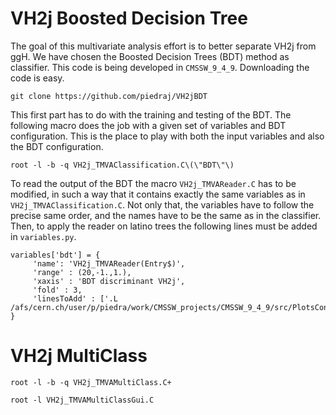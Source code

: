 # VH2j Boosted Decision Tree

The goal of this multivariate analysis effort is to better separate VH2j from ggH. We have chosen the Boosted Decision Trees (BDT) method as classifier. This code is being developed in `CMSSW_9_4_9`. Downloading the code is easy.

    git clone https://github.com/piedraj/VH2jBDT

This first part has to do with the training and testing of the BDT. The following macro does the job with a given set of variables and BDT configuration. This is the place to play with both the input variables and also the BDT configuration.

    root -l -b -q VH2j_TMVAClassification.C\(\"BDT\"\)

To read the output of the BDT the macro `VH2j_TMVAReader.C` has to be modified, in such a way that it contains exactly the same variables as in `VH2j_TMVAClassification.C`. Not only that, the variables have to follow the precise same order, and the names have to be the same as in the classifier. Then, to apply the reader on latino trees the following lines must be added in `variables.py`.

    variables['bdt'] = {
         'name': 'VH2j_TMVAReader(Entry$)',
         'range' : (20,-1.,1.),
         'xaxis' : 'BDT discriminant VH2j',
         'fold' : 3,
         'linesToAdd' : ['.L /afs/cern.ch/user/p/piedra/work/CMSSW_projects/CMSSW_9_4_9/src/PlotsConfigurations/Configurations/VH2j/Full2017/VH2jBDT/VH2j_TMVAReader.C+']
    }

# VH2j MultiClass

    root -l -b -q VH2j_TMVAMultiClass.C+

    root -l VH2j_TMVAMultiClassGui.C

